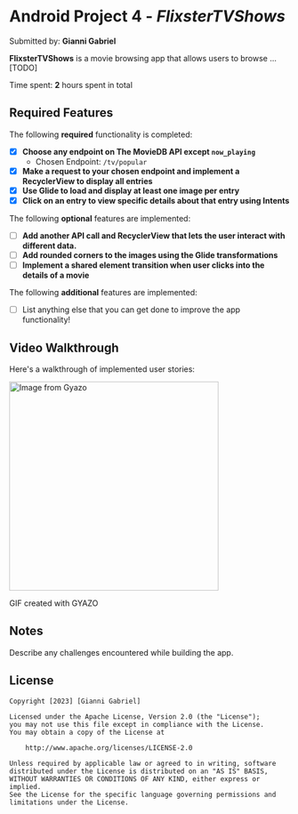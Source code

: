 # Android Project 4 - _FlixsterTVShows_

Submitted by: **Gianni Gabriel**

**FlixsterTVShows** is a movie browsing app that allows users to browse ... [TODO]

Time spent: **2** hours spent in total

## Required Features

The following **required** functionality is completed:

- [x] **Choose any endpoint on The MovieDB API except `now_playing`**
  - Chosen Endpoint: `/tv/popular`
- [x] **Make a request to your chosen endpoint and implement a RecyclerView to display all entries**
- [x] **Use Glide to load and display at least one image per entry**
- [x] **Click on an entry to view specific details about that entry using Intents**

The following **optional** features are implemented:

- [ ] **Add another API call and RecyclerView that lets the user interact with different data.**
- [ ] **Add rounded corners to the images using the Glide transformations**
- [ ] **Implement a shared element transition when user clicks into the details of a movie**

The following **additional** features are implemented:

- [ ] List anything else that you can get done to improve the app functionality!

## Video Walkthrough

Here's a walkthrough of implemented user stories:

<a href="https://gyazo.com/41928695449c53dfda68484ca5e5fb87"><img src="https://i.gyazo.com/41928695449c53dfda68484ca5e5fb87.gif" alt="Image from Gyazo" width="376"/></a>

<!-- Replace this with whatever GIF tool you used! -->

GIF created with GYAZO

<!-- Recommended tools:
[Kap](https://getkap.co/) for macOS
[ScreenToGif](https://www.screentogif.com/) for Windows
[peek](https://github.com/phw/peek) for Linux. -->

## Notes

Describe any challenges encountered while building the app.

## License

    Copyright [2023] [Gianni Gabriel]

    Licensed under the Apache License, Version 2.0 (the "License");
    you may not use this file except in compliance with the License.
    You may obtain a copy of the License at

        http://www.apache.org/licenses/LICENSE-2.0

    Unless required by applicable law or agreed to in writing, software
    distributed under the License is distributed on an "AS IS" BASIS,
    WITHOUT WARRANTIES OR CONDITIONS OF ANY KIND, either express or implied.
    See the License for the specific language governing permissions and
    limitations under the License.
